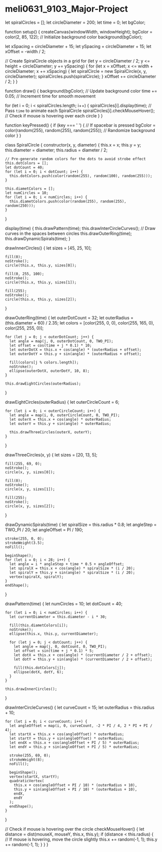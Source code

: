 # meli0631_9103_Major-Project

let spiralCircles = [];
let circleDiameter = 200;
let time = 0;
let bgColor;

function setup() {
  createCanvas(windowWidth, windowHeight);
  bgColor = color(2, 85, 122); // Initialize background color
  background(bgColor);
  
  let xSpacing = circleDiameter + 15;
  let ySpacing = circleDiameter + 15;
  let xOffset = -width / 2; 
  
  // Create SpiralCircle objects in a grid
  for (let y = circleDiameter / 2; y <= height + circleDiameter; y += ySpacing) {
    for (let x = xOffset; x <= width + circleDiameter; x += xSpacing) {
      let spiralCircle = new SpiralCircle(x, y, circleDiameter);
      spiralCircles.push(spiralCircle);
    }
    xOffset += circleDiameter / 2; 
  }
}

function draw() {
  background(bgColor); // Update background color
  time += 0.05; // Increment time for smooth movement

  for (let i = 0; i < spiralCircles.length; i++) {
    spiralCircles[i].display(time); // Pass `time` to animate each SpiralCircle
    spiralCircles[i].checkMouseHover(); // Check if mouse is hovering over each circle
  }
}

function keyPressed() {
  if (key === ' ') { // If spacebar is pressed
    bgColor = color(random(255), random(255), random(255)); // Randomize background color
  }
}

class SpiralCircle {
  constructor(x, y, diameter) {
    this.x = x;
    this.y = y;
    this.diameter = diameter;
    this.radius = diameter / 2;

    // Pre-generate random colors for the dots to avoid strobe effect
    this.dotColors = [];
    let dotCount = 40;
    for (let i = 0; i < dotCount; i++) {
      this.dotColors.push(color(random(255), random(100), random(255))); 
    }

    this.diametColors = [];
    let numCircles = 10;
    for (let i = 0; i < numCircles; i++) {
      this.diametColors.push(color(random(255), random(255), random(250)));
    }
  }

  display(time) {
    this.drawPattern(time);
    this.drawInterCircleCurves(); // Draw curves in the spaces between circles
    this.drawOuterRing(time);
    this.drawDynamicSpirals(time);
  }

  drawInnerCircles() {
    let sizes = [45, 25, 10];

    fill(0);
    noStroke();
    circle(this.x, this.y, sizes[0]);

    fill(0, 255, 100);
    noStroke();
    circle(this.x, this.y, sizes[1]);

    fill(255);
    noStroke();
    circle(this.x, this.y, sizes[2]);
  }

  drawOuterRing(time) {
    let outerDotCount = 32;
    let outerRadius = (this.diameter + 60) / 2.35;
    let colors = [color(255, 0, 0), color(255, 165, 0), color(255, 255, 0)];

    for (let j = 0; j < outerDotCount; j++) {
      let angle = map(j, 0, outerDotCount, 0, TWO_PI);
      let offset = cos(time + j * 0.1) * 10;
      let outerDotX = this.x + cos(angle) * (outerRadius + offset);
      let outerDotY = this.y + sin(angle) * (outerRadius + offset);

      fill(colors[j % colors.length]);
      noStroke();
      ellipse(outerDotX, outerDotY, 10, 8);
    }

    this.drawEightCircles(outerRadius);
  }

  drawEightCircles(outerRadius) {
    let outerCircleCount = 6;

    for (let i = 0; i < outerCircleCount; i++) {
      let angle = map(i, 0, outerCircleCount, 0, TWO_PI);
      let outerX = this.x + cos(angle) * outerRadius;
      let outerY = this.y + sin(angle) * outerRadius;

      this.drawThreeCircles(outerX, outerY);
    }
  }

  drawThreeCircles(x, y) {
    let sizes = [20, 13, 5];

    fill(255, 69, 0);
    noStroke();
    circle(x, y, sizes[0]);

    fill(0);
    noStroke();
    circle(x, y, sizes[1]);

    fill(255);
    noStroke();
    circle(x, y, sizes[2]);
  }
  
  drawDynamicSpirals(time) {
    let spiralSize = this.radius * 0.8;
    let angleStep = TWO_PI / 20;
    let angleOffset = PI / 190;

    stroke(255, 0, 0);
    strokeWeight(3.5);
    noFill();

    beginShape();
    for (let i = 0; i < 28; i++) {
      let angle = i * angleStep + time * 0.5 + angleOffset;
      let spiralX = this.x + cos(angle) * spiralSize * (i / 20);
      let spiralY = this.y + sin(angle) * spiralSize * (i / 20);
      vertex(spiralX, spiralY);
    }
    endShape();
  }

  drawPattern(time) {
    let numCircles = 10;
    let dotCount = 40;

    for (let i = 0; i < numCircles; i++) {
      let currentDiameter = this.diameter - i * 30;

      fill(this.diametColors[i]);
      noStroke();
      ellipse(this.x, this.y, currentDiameter);

      for (let j = 0; j < dotCount; j++) {
        let angle = map(j, 0, dotCount, 0, TWO_PI);
        let offset = sin(time + j * 0.1) * 5;
        let dotX = this.x + cos(angle) * (currentDiameter / 2 + offset);
        let dotY = this.y + sin(angle) * (currentDiameter / 2 + offset);

        fill(this.dotColors[j]);
        ellipse(dotX, dotY, 6);
      }
    }

    this.drawInnerCircles();
  }

  drawInterCircleCurves() {
    let curveCount = 15;
    let outerRadius = this.radius + 10;

    for (let i = 0; i < curveCount; i++) {
      let angleOffset = map(i, 0, curveCount, -2 * PI / 4, 2 * PI + PI / 4);
      let startX = this.x + cos(angleOffset) * outerRadius;
      let startY = this.y + sin(angleOffset) * outerRadius;
      let endX = this.x + cos(angleOffset + PI / 5) * outerRadius;
      let endY = this.y + sin(angleOffset + PI / 5) * outerRadius;

      stroke(255, 69, 0);
      strokeWeight(8);
      noFill();

      beginShape();
      vertex(startX, startY);
      quadraticVertex(
        this.x + cos(angleOffset + PI / 10) * (outerRadius + 10),
        this.y + sin(angleOffset + PI / 10) * (outerRadius + 10),
        endX,
        endY
      );
      endShape();
    }
  }

  // Check if mouse is hovering over the circle
  checkMouseHover() {
    let distance = dist(mouseX, mouseY, this.x, this.y);
    if (distance < this.radius) {
      // If mouse is hovering, move the circle slightly
      this.x += random(-1, 1);
      this.y += random(-1, 1);
    }
  }
}

